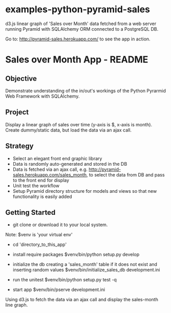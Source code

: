 examples-python-pyramid-sales
=============================

d3.js linear graph of 'Sales over Month' data fetched from a web server running Pyramid with SQLAlchemy ORM connected to a PostgreSQL DB.

Go to: http://pyramid-sales.herokuapp.com/ to see the app in action.

Sales over Month App - README
=============================

Objective
---------

Demonstrate understanding of the in/out's workings of the Python Pyrarmid Web Framework with SQLAlchemy.

Project
-------

Display a linear graph of sales over time (y-axis is $, x-axis is month).
Create dummy/static data, but load the data via an ajax call.

Strategy
--------

*   Select an elegant front end graphic library
*   Data is randomly auto-generated and stored in the DB
*   Data is fetched via an ajax call, e.g. http://pyramid-sales.herokuapp.com/sales_month, 
    to select the data from DB and pass to the front end for display
*   Unit test the workflow
* Setup Pyramid directory structure for models and views so that new functionality is easily added

Getting Started
---------------

* git clone or download it to your local system.

Note: $venv is 'your virtual env'

* cd 'directory_to_this_app'

*   install require packages
        $venv/bin/python setup.py develop

*   initialize the db creating a 'sales_month' table if it does not exist and inserting random values
        $venv/bin/initialize_sales_db development.ini

*   run the unitest
        $venv/bin/python setup.py test -q

* start app
        $venv/bin/pserve development.ini

Using d3.js to fetch the data via an ajax call and display the sales-month line graph.
